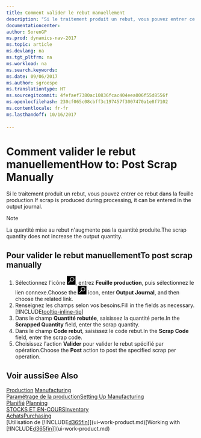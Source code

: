 ```yaml
---
title: Comment valider le rebut manuellement
description: "Si le traitement produit un rebut, vous pouvez entrer ce rebut dans la feuille production. Remarquez que la quantité perte n'augmente pas la quantité produite."
documentationcenter: 
author: SorenGP
ms.prod: dynamics-nav-2017
ms.topic: article
ms.devlang: na
ms.tgt_pltfrm: na
ms.workload: na
ms.search.keywords: 
ms.date: 09/06/2017
ms.author: sgroespe
ms.translationtype: HT
ms.sourcegitcommit: 4fefaef7380ac10836fcac404eea006f55d8556f
ms.openlocfilehash: 230cf065c08cbff3c197457f3007470a1e8f7102
ms.contentlocale: fr-fr
ms.lasthandoff: 10/16/2017

---
```

# <a name="how-to-post-scrap-manually"></a><span data-ttu-id="e57db-104">Comment valider le rebut manuellement</span><span class="sxs-lookup"><span data-stu-id="e57db-104">How to: Post Scrap Manually</span></span>
<span data-ttu-id="e57db-105">Si le traitement produit un rebut, vous pouvez entrer ce rebut dans la feuille production.</span><span class="sxs-lookup"><span data-stu-id="e57db-105">If scrap is produced during processing, it can be entered in the output journal.</span></span> 

> [!NOTE]
> <span data-ttu-id="e57db-106">La quantité mise au rebut n'augmente pas la quantité produite.</span><span class="sxs-lookup"><span data-stu-id="e57db-106">The scrap quantity does not increase the output quantity.</span></span>  

## <a name="to-post-scrap-manually"></a><span data-ttu-id="e57db-107">Pour valider le rebut manuellement</span><span class="sxs-lookup"><span data-stu-id="e57db-107">To post scrap manually</span></span>  
1. <span data-ttu-id="e57db-108">Sélectionnez l'icône ![Page ou état pour la recherche](media/ui-search/search_small.png "Page ou état pour la recherche"), entrez **Feuille production**, puis sélectionnez le lien connexe.</span><span class="sxs-lookup"><span data-stu-id="e57db-108">Choose the ![Search for Page or Report](media/ui-search/search_small.png "Search for Page or Report icon") icon, enter **Output Journal**, and then choose the related link.</span></span>  
2. <span data-ttu-id="e57db-109">Renseignez les champs selon vos besoins.</span><span class="sxs-lookup"><span data-stu-id="e57db-109">Fill in the fields as necessary.</span></span> [!INCLUDE[tooltip-inline-tip](includes/tooltip-inline-tip_md.md)]  
3. <span data-ttu-id="e57db-110">Dans le champ **Quantité rebutée**, saisissez la quantité perte.</span><span class="sxs-lookup"><span data-stu-id="e57db-110">In the **Scrapped Quantity** field, enter the scrap quantity.</span></span>  
4. <span data-ttu-id="e57db-111">Dans le champ **Code rebut**, saisissez le code rebut.</span><span class="sxs-lookup"><span data-stu-id="e57db-111">In the **Scrap Code** field, enter the scrap code.</span></span>  
5. <span data-ttu-id="e57db-112">Choisissez l'action **Valider** pour valider le rebut spécifié par opération.</span><span class="sxs-lookup"><span data-stu-id="e57db-112">Choose the **Post** action to post the specified scrap per operation.</span></span>  

## <a name="see-also"></a><span data-ttu-id="e57db-113">Voir aussi</span><span class="sxs-lookup"><span data-stu-id="e57db-113">See Also</span></span>  
<span data-ttu-id="e57db-114">[Production](production-manage-manufacturing.md)  </span><span class="sxs-lookup"><span data-stu-id="e57db-114">[Manufacturing](production-manage-manufacturing.md)  </span></span>  
[<span data-ttu-id="e57db-115">Paramétrage de la production</span><span class="sxs-lookup"><span data-stu-id="e57db-115">Setting Up Manufacturing</span></span>](production-configure-production-processes.md)  
<span data-ttu-id="e57db-116">[Planifié](production-planning.md)    </span><span class="sxs-lookup"><span data-stu-id="e57db-116">[Planning](production-planning.md)    </span></span>  
[<span data-ttu-id="e57db-117">STOCKS ET EN-COURS</span><span class="sxs-lookup"><span data-stu-id="e57db-117">Inventory</span></span>](inventory-manage-inventory.md)  
[<span data-ttu-id="e57db-118">Achats</span><span class="sxs-lookup"><span data-stu-id="e57db-118">Purchasing</span></span>](purchasing-manage-purchasing.md)  
<span data-ttu-id="e57db-119">[Utilisation de [!INCLUDE[d365fin](includes/d365fin_md.md)]](ui-work-product.md)</span><span class="sxs-lookup"><span data-stu-id="e57db-119">[Working with [!INCLUDE[d365fin](includes/d365fin_md.md)]](ui-work-product.md)</span></span>

